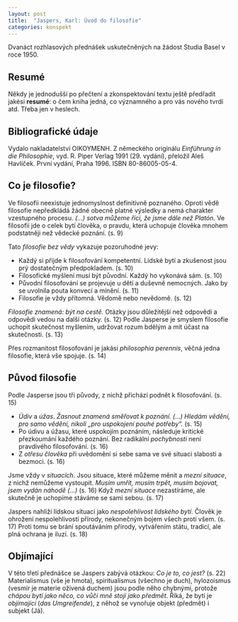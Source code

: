 ```yaml
---
layout: post
title:  "Jaspers, Karl: Úvod do filosofie"
categories: konspekt
---
```

Dvanáct rozhlasových přednášek uskutečněných na žádost Studia Basel v roce 1950.

## Resumé

Někdy je jednodušší po přečtení a zkonspektování textu ještě předřadit jakési **resumé**: o čem kniha jedná, co významného a pro vás nového tvrdí atd. Třeba jen v heslech.

## Bibliografické údaje

Vydalo nakladatelství OIKOYMENH. Z německého originálu *Einführung in die Philosophie*, vyd. R. Piper Verlag 1991 (29. vydání), přeložil Aleš Havlíček. První vydání, Praha 1996. ISBN 80-86005-05-4.

## Co je filosofie?

Ve filosofii neexistuje jednomyslnost definitivně poznaného. Oproti vědě filosofie nepředkládá žádné obecně platné výsledky a nemá charakter vzestupného procesu. *(...) sotva můžeme říci, že jsme dále než Platón.* Ve filosofii jde o celek bytí člověka, o pravdu, která uchopuje člověka mnohem podstatněji než vědecké poznání. (s. 9)

Tato *filosofie bez vědy* vykazuje pozoruhodné jevy:

- Každý si přijde k filosofování kompetentní. Lidské bytí a zkušenost jsou prý dostatečným předpokladem. (s. 10)
- Filosofické myšlení musí být původní. Každý ho vykonává sám. (s. 10)
- Původní filosofování se projevuje u dětí a duševně nemocných. Jako by se uvolnila pouta konvecí a mínění. (s. 11)
- Filosofie je vždy přítomná. Vědomě nebo nevědomě. (s. 12)

*Filosofie znamená: být na cestě.* Otázky jsou důležitější než odpovědi a odpovědi vedou na další otázky. (s. 12) Podle Jasperse je smyslem filosofie uchopit skutečnost myšlením, udržovat rozum bdělým a mít účast na skutečnosti. (s. 13)

Přes rozmanitost filosofování je jakási *philosophia perennis*, věčná jedna filosofie, která vše spojuje. (s. 14)

## Původ filosofie

Podle Jasperse jsou tři původy, z nichž přichází podnět k filosofování. (s. 15)

- *Údiv* a *úžas*. *Žasnout znamená směřovat k poznání. (...) Hledám vědění, pro samo vědění, nikoli „pro uspokojení pouhé potřeby“.* (s. 15)
- Po údivu a úžasu, které uspokojím poznáním, následuje kritické přezkoumání každého poznání. Bez radikální *pochybnosti* není pravdivého filosofování. (s. 16)
- Z *otřesu člověka* při uvědomění si sebe sama ve své situaci slabosti a bezmoci. (s. 16)

Jsme vždy v *situacích*. Jsou situace, které můžeme měnit a *mezní situace*, z nichž nemůžeme vystoupit. *Musím umřít, musím trpět, musím bojovat, jsem vydán náhodě (...)* (s. 16) Když *mezní situace* nezastíráme, ale skutečně je uchopíme stáváme se sami sebou. (s. 17)

Jaspers nahliží lidskou situaci jako *nespolehlivost lidského bytí*. Člověk je ohrožení nespolehlivostí přírody, nekonečným bojem všech proti všem. (s. 17) Proti tomu se brání spoutáváním přírody, vytvářením státu, tradicí, ale plná ochrana je iluzí. (s. 18) 

## Objímající

V této třetí přednášce se Jaspers zabývá otázkou: *Co je to, co jest?* (s. 22) Materialismus (vše je hmota), spiritualismus (všechno je duch), hylozoismus (vesmír je materie oživená duchem) jsou podle něho chybnými, protože *chápou bytí jako něco, co vůči mně stojí jako předmět*. Říká, že bytí je *objímající* (*das Umgreifende*), z něhož se vynořuje objekt (předmět) i subjekt (Já).

